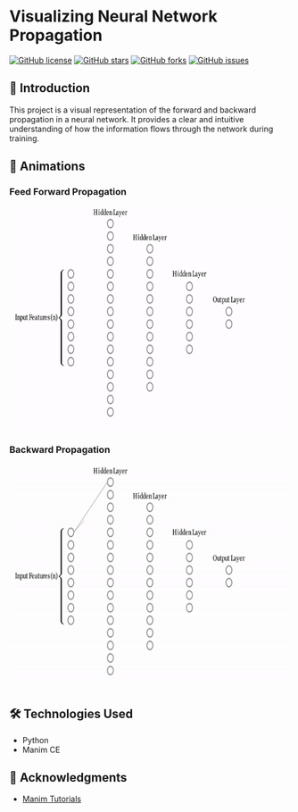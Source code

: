 # Visualizing Neural Network Propagation

[![GitHub license](https://img.shields.io/github/license/sumanpaudel1997/visualizing-neural-network)](https://github.com/sumanpaudel1997/visualizing-neural-network/blob/main/LICENSE)
[![GitHub stars](https://img.shields.io/github/stars/sumanpaudel1997/visualizing-neural-network)](https://github.com/sumanpaudel1997/visualizing-neural-network/stargazers)
[![GitHub forks](https://img.shields.io/github/forks/sumanpaudel1997/visualizing-neural-network)](https://github.com/sumanpaudel1997/visualizing-neural-network/network)
[![GitHub issues](https://img.shields.io/github/issues/sumanpaudel1997/visualizing-neural-network)](https://github.com/sumanpaudel1997/visualizing-neural-network/issues)

## 🚀 Introduction

This project is a visual representation of the forward and backward propagation in a neural network. It provides a clear and intuitive understanding of how the information flows through the network during training.

## 🎥 Animations

### Feed Forward Propagation

<img src="https://github.com/p-sumann/visualizing-neural-network/blob/main/media/images/text/FeedForward.gif" width="800" height="400" />

### Backward Propagation

<img src="https://github.com/p-sumann/visualizing-neural-network/blob/main/media/images/text/BackwardProp.gif" width="800" height="400" />

## 🛠️ Technologies Used

- Python
- Manim CE

## 🙏 Acknowledgments

- [Manim Tutorials](https://docs.manim.community/en/stable/)

